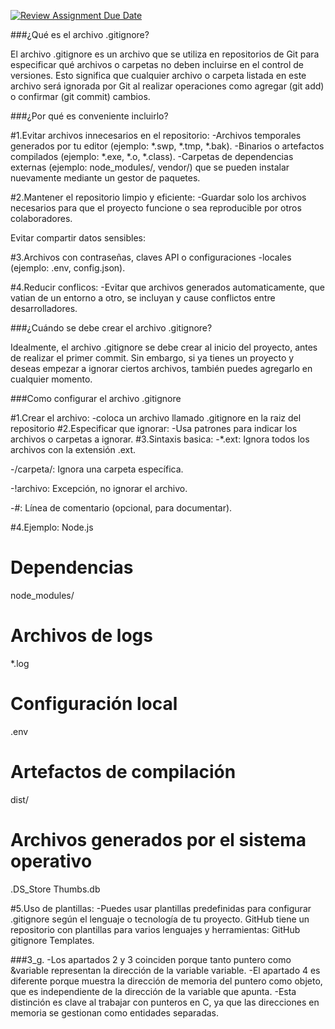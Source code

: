 [![Review Assignment Due Date](https://classroom.github.com/assets/deadline-readme-button-22041afd0340ce965d47ae6ef1cefeee28c7c493a6346c4f15d667ab976d596c.svg)](https://classroom.github.com/a/kl-E8VQf)

###¿Qué es el archivo .gitignore?

El archivo .gitignore es un archivo que se utiliza en repositorios de Git para especificar qué archivos o carpetas no deben incluirse en el control de versiones. Esto significa que cualquier archivo o carpeta listada en este archivo será ignorada por Git al realizar operaciones como agregar (git add) o confirmar (git commit) cambios.

###¿Por qué es conveniente incluirlo?

#1.Evitar archivos innecesarios en el repositorio:
-Archivos temporales generados por tu editor (ejemplo: *.swp, *.tmp, *.bak).
-Binarios o artefactos compilados (ejemplo: *.exe, *.o, *.class).
-Carpetas de dependencias externas (ejemplo: node_modules/, vendor/) que se pueden instalar nuevamente mediante un gestor de paquetes.

#2.Mantener el repositorio limpio y eficiente:
-Guardar solo los archivos necesarios para que el proyecto funcione o sea reproducible por otros colaboradores.

Evitar compartir datos sensibles:

#3.Archivos con contraseñas, claves API o configuraciones -locales (ejemplo: .env, config.json).

#4.Reducir conflicos:
-Evitar que archivos generados automaticamente, que vatian de un entorno a otro, se incluyan y cause conflictos entre desarrolladores.

###¿Cuándo se debe crear el archivo .gitignore?

Idealmente, el archivo .gitignore se debe crear al inicio del proyecto, antes de realizar el primer commit. Sin embargo, si ya tienes un proyecto y deseas empezar a ignorar ciertos archivos, también puedes agregarlo en cualquier momento.

###Como configurar el archivo .gitignore

#1.Crear el archivo:
-coloca un archivo llamado .gitignore en la raiz del repositorio
#2.Especificar que ignorar:
-Usa patrones para indicar los archivos o carpetas a ignorar.
#3.Sintaxis basica:
-*.ext: Ignora todos los archivos con la extensión .ext.

-/carpeta/: Ignora una carpeta específica.

-!archivo: Excepción, no ignorar el archivo.

-#: Línea de comentario (opcional, para documentar).

#4.Ejemplo: Node.js

# Dependencias
node_modules/

# Archivos de logs
*.log

# Configuración local
.env

# Artefactos de compilación
dist/

# Archivos generados por el sistema operativo
.DS_Store
Thumbs.db

#5.Uso de plantillas:
-Puedes usar plantillas predefinidas para configurar .gitignore según el lenguaje o tecnología de tu proyecto. GitHub tiene un repositorio con plantillas para varios lenguajes y herramientas: GitHub gitignore Templates.

###3_g.
-Los apartados 2 y 3 coinciden porque tanto puntero como &variable representan la dirección de la variable variable.
-El apartado 4 es diferente porque muestra la dirección de memoria del puntero como objeto, que es independiente de la dirección de la variable que apunta.
-Esta distinción es clave al trabajar con punteros en C, ya que las direcciones en memoria se gestionan como entidades separadas.